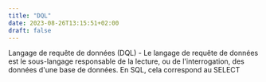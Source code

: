 ```yaml
---
title: "DQL"
date: 2023-08-26T13:15:51+02:00
draft: false
---
```


Langage de requête de données (DQL) - Le langage de requête de données est le sous-langage responsable de la lecture, ou de l'interrogation, des données d'une base de données. En SQL, cela correspond au SELECT
